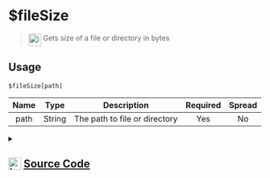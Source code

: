# $fileSize
> <img align="top" src="https://upload.wikimedia.org/wikipedia/commons/thumb/e/e4/Infobox_info_icon.svg/160px-Infobox_info_icon.svg.png?20150409153300" alt="image" width="25" height="auto"> Gets size of a file or directory in bytes
## Usage
```
$fileSize[path]
```
| Name | Type | Description | Required | Spread
| :---: | :---: | :---: | :---: | :---: |
path | String | The path to file or directory | Yes | No
<details>
<summary>
    
## <img align="top" src="https://cdn4.iconfinder.com/data/icons/iconsimple-logotypes/512/github-512.png" alt="image" width="25" height="auto">  [Source Code](https://github.com/tryforge/ForgeScript-V2/blob/main/src/native/fileSize.ts)
    
</summary>
    
```ts
import { existsSync, statSync } from "fs"
import { ArgType, NativeFunction, Return } from "../structures"

export default new NativeFunction({
    name: "$fileSize",
    version: "1.2.0",
    description: "Gets size of a file or directory in bytes",
    brackets: true,
    unwrap: true,
    args: [
        {
            name: "path",
            description: "The path to file or directory",
            required: true,
            rest: false,
            type: ArgType.String,
        },
    ],
    execute(_, [path]) {
        return this.success(statSync(path).size)
    },
})

```
    
</details>
